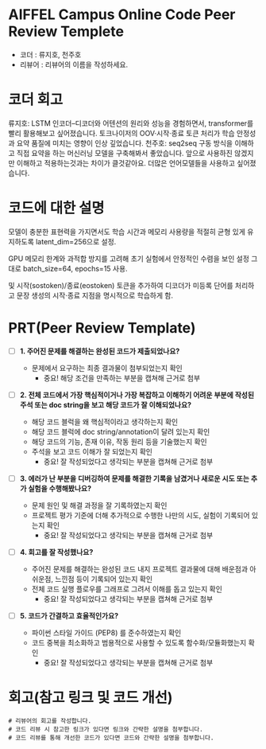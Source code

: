 # AIFFEL Campus Online Code Peer Review Templete
- 코더 : 류지호, 천주호
- 리뷰어 : 리뷰어의 이름을 작성하세요.

# 코더 회고
류지호: LSTM 인코더–디코더와 어텐션의 원리와 성능을 경험하면서, transformer를 빨리 활용해보고 싶어졌습니다.
토크나이저의 OOV·시작·종료 토큰 처리가 학습 안정성과 요약 품질에 미치는 영향이 인상 깊었습니다.
천주호: seq2seq 구동 방식을 이해하고 직접 요약을 하는 머신러닝 모델을 구축해봐서 좋았습니다. 
앞으로 사용하진 않겠지만 이해하고 적용하는것과는 차이가 클것같아요. 더많은 언어모델들을 사용하고 싶어졌습니다.

# 코드에 대한 설명

모델이 충분한 표현력을 가지면서도 학습 시간과 메모리 사용량을 적절히 균형 있게 유지하도록 latent_dim=256으로 설정.

GPU 메모리 한계와 과적합 방지를 고려해 초기 실험에서 안정적인 수렴을 보인 설정 그대로 batch_size=64, epochs=15 사용.

<OOV> 및 시작(sostoken)/종료(eostoken) 토큰을 추가하여 디코더가 미등록 단어를 처리하고 문장 생성의 시작·종료 지점을 명시적으로 학습하게 함.

# PRT(Peer Review Template)
- [ ]  **1. 주어진 문제를 해결하는 완성된 코드가 제출되었나요?**
    - 문제에서 요구하는 최종 결과물이 첨부되었는지 확인
        - 중요! 해당 조건을 만족하는 부분을 캡쳐해 근거로 첨부
    
- [ ]  **2. 전체 코드에서 가장 핵심적이거나 가장 복잡하고 이해하기 어려운 부분에 작성된 
  주석 또는 doc string을 보고 해당 코드가 잘 이해되었나요?**
    - 해당 코드 블럭을 왜 핵심적이라고 생각하는지 확인
    - 해당 코드 블럭에 doc string/annotation이 달려 있는지 확인
    - 해당 코드의 기능, 존재 이유, 작동 원리 등을 기술했는지 확인
    - 주석을 보고 코드 이해가 잘 되었는지 확인
        - 중요! 잘 작성되었다고 생각되는 부분을 캡쳐해 근거로 첨부
  
- [ ]  **3. 에러가 난 부분을 디버깅하여 문제를 해결한 기록을 남겼거나
  새로운 시도 또는 추가 실험을 수행해봤나요?**
    - 문제 원인 및 해결 과정을 잘 기록하였는지 확인
    - 프로젝트 평가 기준에 더해 추가적으로 수행한 나만의 시도, 
      실험이 기록되어 있는지 확인
        - 중요! 잘 작성되었다고 생각되는 부분을 캡쳐해 근거로 첨부
  
- [ ]  **4. 회고를 잘 작성했나요?**
    - 주어진 문제를 해결하는 완성된 코드 내지 프로젝트 결과물에 대해
    배운점과 아쉬운점, 느낀점 등이 기록되어 있는지 확인
    - 전체 코드 실행 플로우를 그래프로 그려서 이해를 돕고 있는지 확인
        - 중요! 잘 작성되었다고 생각되는 부분을 캡쳐해 근거로 첨부
    
- [ ]  **5. 코드가 간결하고 효율적인가요?**
    - 파이썬 스타일 가이드 (PEP8) 를 준수하였는지 확인
    - 코드 중복을 최소화하고 범용적으로 사용할 수 있도록 함수화/모듈화했는지 확인
        - 중요! 잘 작성되었다고 생각되는 부분을 캡쳐해 근거로 첨부


# 회고(참고 링크 및 코드 개선)
```
# 리뷰어의 회고를 작성합니다.
# 코드 리뷰 시 참고한 링크가 있다면 링크와 간략한 설명을 첨부합니다.
# 코드 리뷰를 통해 개선한 코드가 있다면 코드와 간략한 설명을 첨부합니다.
